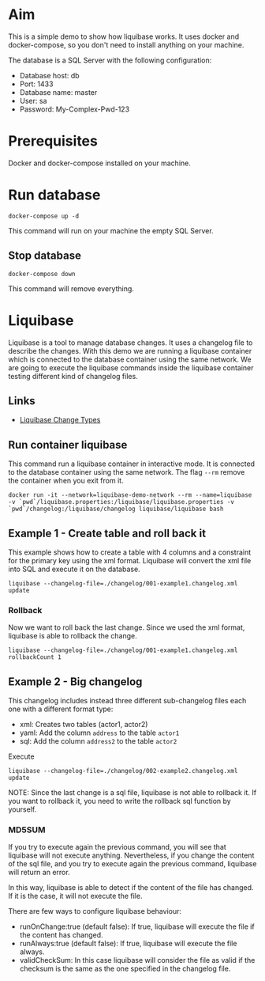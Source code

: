 # Aim

This is a simple demo to show how liquibase works. It uses docker and docker-compose, so you don't
need to install anything on your machine.

The database is a SQL Server with the following configuration:
- Database host: db
- Port: 1433
- Database name: master
- User: sa
- Password: My-Complex-Pwd-123


# Prerequisites
Docker and docker-compose installed on your machine.

# Run database
```
docker-compose up -d
```
This command will run on your machine the empty SQL Server.

## Stop database

```
docker-compose down
```

This command will remove everything.

# Liquibase

Liquibase is a tool to manage database changes. It uses a changelog file to describe the changes.
With this demo we are running a liquibase container which is connected to the database container using the same network. 
We are going to execute the liquibase commands inside the liquibase container testing different kind of changelog files. 

## Links

- [Liquibase Change Types](https://docs.liquibase.com/change-types/home.html)

## Run container liquibase
This command run a liquibase container in interactive mode. It is connected to the database container using the same network.
The flag `--rm` remove the container when you exit from it.
```
docker run -it --network=liquibase-demo-network --rm --name=liquibase -v `pwd`/liquibase.properties:/liquibase/liquibase.properties -v `pwd`/changelog:/liquibase/changelog liquibase/liquibase bash
```

## Example 1 - Create table and roll back it

This example shows how to create a table with 4 columns and a constraint for the primary key using the xml format. 
Liquibase will convert the xml file into SQL and execute it on the database.

```
liquibase --changelog-file=./changelog/001-example1.changelog.xml update
```

### Rollback
Now we want to roll back the last change. Since we used the xml format, liquibase is able to rollback the change.

```
liquibase --changelog-file=./changelog/001-example1.changelog.xml rollbackCount 1
```

## Example 2 - Big changelog

This changelog includes instead three different sub-changelog files each one with a different format type:
- xml: Creates two tables (actor1, actor2)
- yaml: Add the column `address` to the table `actor1`
- sql: Add the column `address2` to the table `actor2`

Execute

```
liquibase --changelog-file=./changelog/002-example2.changelog.xml update
```

NOTE: Since the last change is a sql file, liquibase is not able to rollback it. If you want to rollback it, you need to write the rollback sql function by yourself. 

### MD5SUM
If you try to execute again the previous command, you will see that liquibase will not execute anything.
Nevertheless, if you change the content of the sql file, and you try to execute again the previous command, liquibase will return an error.

In this way, liquibase is able to detect if the content of the file has changed. If it is the case, it will not execute the file.

There are few ways to configure liquibase behaviour:
- runOnChange:true (default false): If true, liquibase will execute the file if the content has changed.
- runAlways:true (default false): If true, liquibase will execute the file always.
- validCheckSum: In this case liquibase will consider the file as valid if the checksum is the same as the one specified in the changelog file.